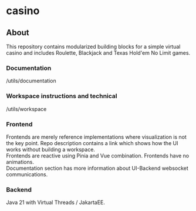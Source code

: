 # casino

## About <br>
This repository contains modularized building blocks for a simple virtual casino and includes Roulette, Blackjack
and Texas Hold'em No Limit games. <br>

### Documentation
/utils/documentation

### Workspace instructions and technical
 /utils/workspace

### Frontend
Frontends are merely reference implementations where visualization is not the key point. Repo description contains a link which shows how the UI works without building a workspace. <br>
Frontends are reactive using Pinia and Vue combination. Frontends have no animations. <br>
Documentation section has more information about UI-Backend websocket communications.

### Backend
Java 21 with Virtual Threads  / JakartaEE.  <br>







 
